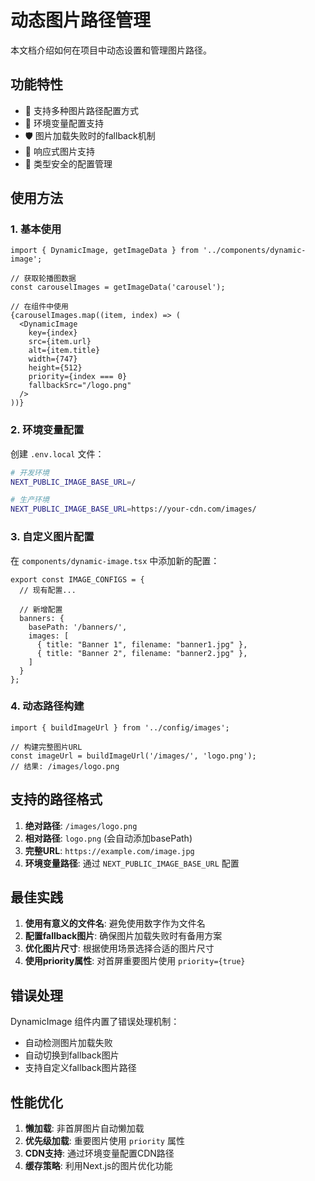 # 动态图片路径管理

本文档介绍如何在项目中动态设置和管理图片路径。

## 功能特性

- 🚀 支持多种图片路径配置方式
- 🔧 环境变量配置支持
- 🛡️ 图片加载失败时的fallback机制
- 📱 响应式图片支持
- 🎯 类型安全的配置管理

## 使用方法

### 1. 基本使用

```tsx
import { DynamicImage, getImageData } from '../components/dynamic-image';

// 获取轮播图数据
const carouselImages = getImageData('carousel');

// 在组件中使用
{carouselImages.map((item, index) => (
  <DynamicImage
    key={index}
    src={item.url}
    alt={item.title}
    width={747}
    height={512}
    priority={index === 0}
    fallbackSrc="/logo.png"
  />
))}
```

### 2. 环境变量配置

创建 `.env.local` 文件：

```bash
# 开发环境
NEXT_PUBLIC_IMAGE_BASE_URL=/

# 生产环境
NEXT_PUBLIC_IMAGE_BASE_URL=https://your-cdn.com/images/
```

### 3. 自定义图片配置

在 `components/dynamic-image.tsx` 中添加新的配置：

```tsx
export const IMAGE_CONFIGS = {
  // 现有配置...
  
  // 新增配置
  banners: {
    basePath: '/banners/',
    images: [
      { title: "Banner 1", filename: "banner1.jpg" },
      { title: "Banner 2", filename: "banner2.jpg" },
    ]
  }
};
```

### 4. 动态路径构建

```tsx
import { buildImageUrl } from '../config/images';

// 构建完整图片URL
const imageUrl = buildImageUrl('/images/', 'logo.png');
// 结果: /images/logo.png
```

## 支持的路径格式

1. **绝对路径**: `/images/logo.png`
2. **相对路径**: `logo.png` (会自动添加basePath)
3. **完整URL**: `https://example.com/image.jpg`
4. **环境变量路径**: 通过 `NEXT_PUBLIC_IMAGE_BASE_URL` 配置

## 最佳实践

1. **使用有意义的文件名**: 避免使用数字作为文件名
2. **配置fallback图片**: 确保图片加载失败时有备用方案
3. **优化图片尺寸**: 根据使用场景选择合适的图片尺寸
4. **使用priority属性**: 对首屏重要图片使用 `priority={true}`

## 错误处理

DynamicImage 组件内置了错误处理机制：

- 自动检测图片加载失败
- 自动切换到fallback图片
- 支持自定义fallback图片路径

## 性能优化

1. **懒加载**: 非首屏图片自动懒加载
2. **优先级加载**: 重要图片使用 `priority` 属性
3. **CDN支持**: 通过环境变量配置CDN路径
4. **缓存策略**: 利用Next.js的图片优化功能
